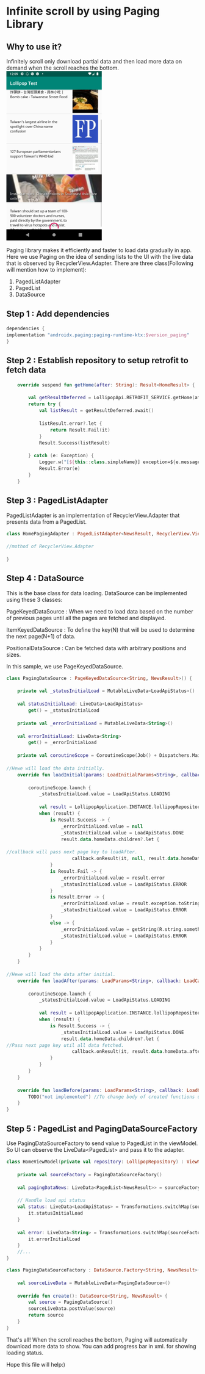 # Infinite scroll by using Paging Library

## Why to use it?
Infinitely scroll only download partial data and then load more data on demand when the scroll reaches the bottom.
<img src=https://github.com/yining24/Coding_Test/blob/master/demo.png width="250"/>

Paging library makes it efficiently and faster to load data gradually in app.
Here we use Paging on the idea of sending lists to the UI with the live data that is observed by RecyclerView.Adapter.
There are three class(Following will mention how to implement):
1. PagedListAdapter 
2. PagedList 
3. DataSource


## Step 1 : Add dependencies

```kotlin
dependencies {
implementation "androidx.paging:paging-runtime-ktx:$version_paging"
}
```

## Step 2 : Establish repository to setup retrofit to fetch data

```kotlin
    override suspend fun getHome(after: String): Result<HomeResult> {

        val getResultDeferred = LollipopApi.RETROFIT_SERVICE.getHome(after)
        return try {
            val listResult = getResultDeferred.await()

            listResult.error?.let {
                return Result.Fail(it)
            }
            Result.Success(listResult)

        } catch (e: Exception) {
            Logger.w("[${this::class.simpleName}] exception=${e.message}")
            Result.Error(e)
        }
    }
```

## Step 3 : PagedListAdapter
PagedListAdapter is an implementation of RecyclerView.Adapter that presents data from a PagedList.

```kotlin
class HomePagingAdapter : PagedListAdapter<NewsResult, RecyclerView.ViewHolder>(DiffCallback) {

//mothod of RecyclerView.Adapter

}
```

## Step 4 : DataSource
This is the base class for data loading.
DataSource can be implemented using these 3 classes:

PageKeyedDataSource : When we need to load data based on the number of previous pages until all the pages are fetched and displayed.

ItemKeyedDataSource : To define the key(N) that will be used to determine the next page(N+1) of data.

PositionalDataSource : Can be fetched data with arbitrary positions and sizes.

In this sample, we use PageKeyedDataSource. 

```kotlin
class PagingDataSource : PageKeyedDataSource<String, NewsResult>() {

    private val _statusInitialLoad = MutableLiveData<LoadApiStatus>()

    val statusInitialLoad: LiveData<LoadApiStatus>
        get() = _statusInitialLoad

    private val _errorInitialLoad = MutableLiveData<String>()

    val errorInitialLoad: LiveData<String>
        get() = _errorInitialLoad

    private val coroutineScope = CoroutineScope(Job() + Dispatchers.Main)

//Hewe will load the data initially.
    override fun loadInitial(params: LoadInitialParams<String>, callback: LoadInitialCallback<String, NewsResult>) {

        coroutineScope.launch {
            _statusInitialLoad.value = LoadApiStatus.LOADING

            val result = LollipopApplication.INSTANCE.lollipopRepository.getOldHome("")
            when (result) {
                is Result.Success -> {
                    _errorInitialLoad.value = null
                    _statusInitialLoad.value = LoadApiStatus.DONE
                    result.data.homeData.children?.let {
                   
//callback will pass next page key to loadAfter.
                        callback.onResult(it, null, result.data.homeData.after) }
                }
                is Result.Fail -> {
                    _errorInitialLoad.value = result.error
                    _statusInitialLoad.value = LoadApiStatus.ERROR
                }
                is Result.Error -> {
                    _errorInitialLoad.value = result.exception.toString()
                    _statusInitialLoad.value = LoadApiStatus.ERROR
                }
                else -> {
                    _errorInitialLoad.value = getString(R.string.something_wrong)
                    _statusInitialLoad.value = LoadApiStatus.ERROR
                }
            }
        }
    }
    
//Hewe will load the data after initial.
    override fun loadAfter(params: LoadParams<String>, callback: LoadCallback<String, NewsResult>) {

        coroutineScope.launch {
            _statusInitialLoad.value = LoadApiStatus.LOADING

            val result = LollipopApplication.INSTANCE.lollipopRepository.getOldHome(params.key)
            when (result) {
                is Result.Success -> {
                    _statusInitialLoad.value = LoadApiStatus.DONE
                    result.data.homeData.children?.let {
//Pass next page key util all data fetched. 
                        callback.onResult(it, result.data.homeData.after) }
                }
            }
        }
    }

    override fun loadBefore(params: LoadParams<String>, callback: LoadCallback<String, NewsResult>) {
        TODO("not implemented") //To change body of created functions use File | Settings | File Templates.
    }
}
```

## Step 5 : PagedList and PagingDataSourceFactory
Use PagingDataSourceFactory to send value to PagedList in the viewModel.
So UI can observe the LiveData<PagedList<NewsResult>> and pass it to the adapter.

```kotlin
class HomeViewModel(private val repository: LollipopRepository) : ViewModel() {

    private val sourceFactory = PagingDataSourceFactory()

    val pagingDataNews: LiveData<PagedList<NewsResult>> = sourceFactory.toLiveData(1, null)

    // Handle load api status
    val status: LiveData<LoadApiStatus> = Transformations.switchMap(sourceFactory.sourceLiveData) {
        it.statusInitialLoad
    }

    val error: LiveData<String> = Transformations.switchMap(sourceFactory.sourceLiveData) {
        it.errorInitialLoad
    }
    //...
}
```

```kotlin
class PagingDataSourceFactory : DataSource.Factory<String, NewsResult>() {

    val sourceLiveData = MutableLiveData<PagingDataSource>()

    override fun create(): DataSource<String, NewsResult> {
        val source = PagingDataSource()
        sourceLiveData.postValue(source)
        return source
    }
}
```

That's all! When the scroll reaches the bottom, Paging will automatically download more data to show.
You can add progress bar in xml. for showing loading status.

Hope this file will help:)
